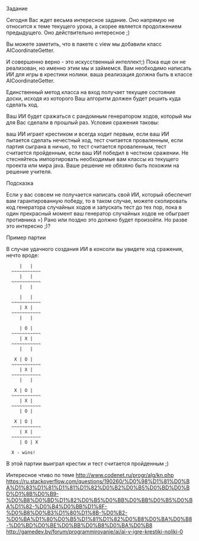 Задание

Сегодня Вас ждет весьма интересное задание. Оно напрямую не относится к теме текущего урока, а скорее является продолжением предыдущего. Оно действительно интересное ;)

Вы можете заметить, что в пакете с view мы добавили класс AICoordinateGetter.

И совершенно верно - это искусственный интеллект;) Пока еще он не реализован, но именно этим мы и займемся. Вам необходимо написать ИИ для игры в крестики нолики. ваша реализация должна быть в классе AICoordinateGetter.

Единственный метод класса на вход получает текущее состояние доски, исходя из которого Ваш алгоритм должен будет решить куда сделать ход.

Ваш ИИ будет сражаться с рандомным генератором ходов, который мы для Вас сделали в прошлый раз. Условия сражения таковы:

ваш ИИ играет крестиком и всегда ходит первым,
если ваш ИИ пытается сделать нечестный ход, тест считается проваленным,
если партия сыграна в ничью, то тест считается проваленным,
тест считается пройденным, если ваш ИИ победил в честном сражении.
Не стесняйтесь импортировать необходимые вам классы из текущего проекта или мира java. Ваше решение не обязяно быть похожим на решение учителя.

Подсказка

Если у вас совсем не получается написать свой ИИ, который обеспечит вам гарантированную победу, то в таком случае, можете скопировать код генератора случайных ходов и запускать тест до тех пор, пока в один прекрасный момент ваш генератор случайных ходов не обыграет противника =) Рано или поздно это должно будет произойти. Но разве это интересно ;)?

Пример партии

В случае удачного создания ИИ в консоли вы увидете ход сражения, нечто вроде:

         |   |
      ~~~~~~~~~~~
         |   |
      ~~~~~~~~~~~
         |   |

         |   |
      ~~~~~~~~~~~
         | X |
      ~~~~~~~~~~~
         |   |

         | O |
      ~~~~~~~~~~~
         | X |
      ~~~~~~~~~~~
         |   |

       X | O |
      ~~~~~~~~~~~
         | X |
      ~~~~~~~~~~~
         |   |

       X | O |
      ~~~~~~~~~~~
         | X |
      ~~~~~~~~~~~
         | O |

       X | O |
      ~~~~~~~~~~~
         | X |
      ~~~~~~~~~~~
         | O | X

      X - wins!
В этой партии выиграл крестик и тест считается пройденным ;)

Интересное чтиво по теме
http://www.codenet.ru/progr/alg/kn.php
https://ru.stackoverflow.com/questions/190260/%D0%98%D1%81%D0%BA%D1%83%D1%81%D1%81%D1%82%D0%B2%D0%B5%D0%BD%D0%BD%D1%8B%D0%B9-%D0%B8%D0%BD%D1%82%D0%B5%D0%BB%D0%BB%D0%B5%D0%BA%D1%82-%D0%B4%D0%BB%D1%8F-%D0%B8%D0%B3%D1%80%D1%8B-%D0%B2-%D0%BA%D1%80%D0%B5%D1%81%D1%82%D0%B8%D0%BA%D0%B8-%D0%BD%D0%BE%D0%BB%D0%B8%D0%BA%D0%B8
http://gamedev.by/forum/programmirovanie/ai/ai-v-igre-krestiki-noliki-0